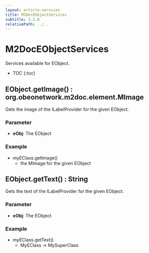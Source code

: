 ```yaml
---
layout: article-services
title: M2DocEObjectServices
subtitle: 3.2.0
relativePath: ../..
---
```


<!--
/********************************************************************************
** Copyright (c) 2015 Obeo.
** All rights reserved. This program and the accompanying materials
** are made available under the terms of the Eclipse Public License v2.0
** which accompanies this distribution, and is available at
** http://www.eclipse.org/legal/epl-v20.html
**
** Contributors:
**    Stephane Begaudeau (Obeo) - initial API and implementation
*********************************************************************************/
-->

# M2DocEObjectServices

Services available for EObject.

* TOC
{:toc}

## EObject.getImage() : org.obeonetwork.m2doc.element.MImage

Gets the image of the ILabelProvider for the given EObject.

### Parameter

* **eObj**: The EObject

### Example

* myEClass.getImage()
  * the MImage for the given EObject

## EObject.getText() : String

Gets the text of the ILabelProvider for the given EObject.

### Parameter

* **eObj**: The EObject

### Example

* myEClass.getText()
  * MyEClass -> MySuperClass



